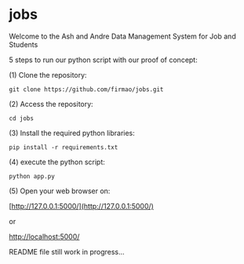 # jobs
Welcome to the Ash and Andre Data Management System for Job and Students

5 steps to run our python script with our proof of concept:

(1) Clone the repository:
```
git clone https://github.com/firmao/jobs.git
```
(2) Access the repository:
```
cd jobs
```
(3) Install the required python libraries:
```
pip install -r requirements.txt
```
(4) execute the python script:
```
python app.py
```
(5) Open your web browser on:

[http://127.0.0.1:5000/](http://127.0.0.1:5000/)

or 

[http://localhost:5000/](http://localhost:5000/)


README file still work in progress...
